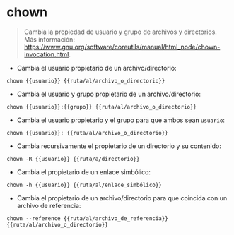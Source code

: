 # chown

> Cambia la propiedad de usuario y grupo de archivos y directorios.
> Más información: <https://www.gnu.org/software/coreutils/manual/html_node/chown-invocation.html>.

- Cambia el usuario propietario de un archivo/directorio:

`chown {{usuario}} {{ruta/al/archivo_o_directorio}}`

- Cambia el usuario y grupo propietario de un archivo/directorio:

`chown {{usuario}}:{{grupo}} {{ruta/al/archivo_o_directorio}}`

- Cambia el usuario propietario y el grupo para que ambos sean `usuario`:

`chown {{usuario}}: {{ruta/al/archivo_o_directorio}}`

- Cambia recursivamente el propietario de un directorio y su contenido:

`chown -R {{usuario}} {{ruta/a/directorio}}`

- Cambia el propietario de un enlace simbólico:

`chown -h {{usuario}} {{ruta/al/enlace_simbólico}}`

- Cambia el propietario de un archivo/directorio para que coincida con un archivo de referencia:

`chown --reference {{ruta/al/archivo_de_referencia}} {{ruta/al/archivo_o_directorio}}`
